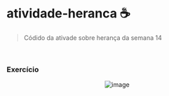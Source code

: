 # atividade-heranca ☕

> Códido da ativade sobre herança da semana 14

<br>

### Exercício

<div align="center">
  
  ![image](https://user-images.githubusercontent.com/70401246/155619811-a0bc8fec-ccd6-49db-b955-d3b9cd73f4c2.png)
  
</div>
